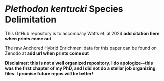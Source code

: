 # _Plethodon kentucki_ Species Delimitation <br />
This GitHub repository is to accompany Watts et. al 2024 **add citation here when prints come out** <br />

The raw Anchored Hybrid Enrichment data for this paper can be found on Zenodo at **add url when prints come out** <br />

**Disclaimer: this is not a well organized repository. I do apologize--this was the first chapter of my PhD, and I did not do a stellar job organizing files. I promise future repos will be better!**

